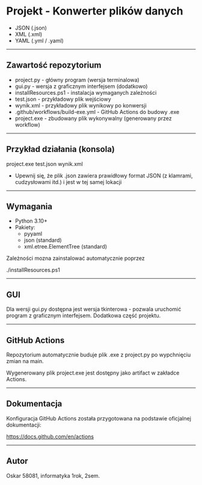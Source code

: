 # Projekt - Konwerter plików danych

- JSON (.json)  
- XML (.xml)  
- YAML (.yml / .yaml)

---

## Zawartość repozytorium

- project.py - główny program (wersja terminalowa)
- gui.py - wersja z graficznym interfejsem (dodatkowo)
- installResources.ps1 - instalacja wymaganych zależności
- test.json - przykładowy plik wejściowy
- wynik.xml - przykładowy plik wynikowy po konwersji
- .github/workflows/build-exe.yml - GitHub Actions do budowy .exe
- project.exe - zbudowany plik wykonywalny (generowany przez workflow)

---

## Przykład działania (konsola)


project.exe test.json wynik.xml 

* Upewnij się, że plik .json zawiera prawidłowy format JSON (z klamrami, cudzysłowami itd.) i jest w tej samej lokacji

---

## Wymagania

- Python 3.10+
- Pakiety:
    - pyyaml
    - json (standard)
    - xml.etree.ElementTree (standard)

Zależności mozna zainstalować automatycznie poprzez 

./installResources.ps1

---

## GUI

Dla wersji gui.py dostępna jest wersja tkinterowa - pozwala uruchomić program z graficznym interfejsem.
Dodatkowa część projektu.

---

## GitHub Actions

Repozytorium automatycznie buduje plik .exe z project.py po wypchnięciu zmian na main.

Wygenerowany plik project.exe jest dostępny jako artifact w zakładce Actions.

---

## Dokumentacja

Konfiguracja GitHub Actions została przygotowana na podstawie oficjalnej dokumentacji:

https://docs.github.com/en/actions

---

## Autor

Oskar 58081, informatyka 1rok, 2sem.
